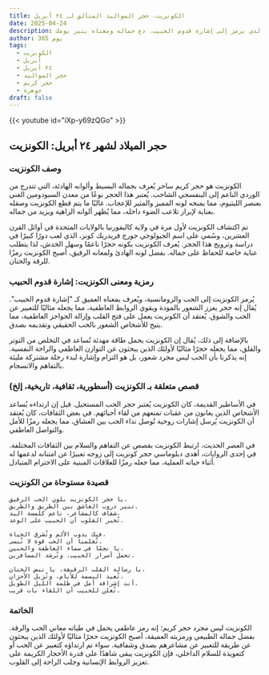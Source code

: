 ```yaml
---
title: الكونزيت، حجر المواليد المتألق لـ ٢٤ أبريل
date: 2025-04-24
description: اشعر بأهمية الكونزيت، حجر المواليد لـ ٢٤ أبريل الذي يرمز إلى إشارة قدوم الحبيب. دع جماله ومعناه ينير يومك.
author: 365 يوم
tags:
  - الكونزيت
  - أبريل
  - ٢٤ أبريل
  - حجر المواليد
  - حجر كريم
  - جوهرة
draft: false
---
```


{{< youtube id="iXp-y69zQGo" >}}

## حجر الميلاد لشهر ٢٤ أبريل: الكونزيت

### وصف الكونزيت

الكونزيت هو حجر كريم ساحر يُعرف بجماله البسيط وألوانه الهادئة، التي تتدرج من الوردي الناعم إلى البنفسجي الشاحب. يُعتبر هذا الحجر نوعًا من معدن السبودومين الغني بعنصر الليثيوم، مما يمنحه لونه المميز والمثير للإعجاب. غالبًا ما يتم قطع الكونزيت وصقله بعناية لإبراز تلاعب الضوء داخله، مما يُظهر ألوانه الزاهية ويزيد من جماله.

تم اكتشاف الكونزيت لأول مرة في ولاية كاليفورنيا بالولايات المتحدة في أوائل القرن العشرين، وسُمي على اسم الجيولوجي جورج فريدريك كونز، الذي لعب دورًا كبيرًا في دراسة وترويج هذا الحجر. يُعرف الكونزيت بكونه حجرًا ناعمًا وسهل الخدش، لذا يتطلب عناية خاصة للحفاظ على جماله. بفضل لونه الهادئ ولمعانه الرقيق، أصبح الكونزيت رمزًا للرقة والحنان.

### رمزية ومعنى الكونزيت: إشارة قدوم الحبيب

يُرمز الكونزيت إلى الحب والرومانسية، ويُعرف بمعناه العميق كـ "إشارة قدوم الحبيب". يُقال إنه حجر يعزز الشعور بالمودة ويقوي الروابط العاطفية، مما يجعله مثاليًا للتعبير عن الحب والشوق. يُعتقد أن الكونزيت يعمل على فتح القلب وإزالة الحواجز العاطفية، مما يتيح للأشخاص الشعور بالحب الحقيقي وتقديمه بصدق.

بالإضافة إلى ذلك، يُقال إن الكونزيت يحمل طاقة مهدئة تُساعد في التخلص من التوتر والقلق، مما يجعله حجرًا مثاليًا لأولئك الذين يبحثون عن التوازن العاطفي والراحة النفسية. إنه يذكرنا بأن الحب ليس مجرد شعور، بل هو التزام وإشارة لبدء رحلة مشتركة مليئة بالتفاهم والانسجام.

### قصص متعلقة بـ الكونزيت (أسطورية، ثقافية، تاريخية، إلخ)

في الأساطير القديمة، كان الكونزيت يُعتبر حجر الحب المستحيل. قيل إن ارتداءه يُساعد الأشخاص الذين يعانون من عقبات تمنعهم من لقاء أحبائهم. في بعض الثقافات، كان يُعتقد أن الكونزيت يُرسل إشارات روحية تُوصل نداء الحب بين العشاق، مما يجعله رمزًا للأمل والتواصل العاطفي.

في العصر الحديث، ارتبط الكونزيت بقصص عن التفاهم والسلام بين الثقافات المختلفة. في إحدى الروايات، أهدى دبلوماسي حجر كونزيت إلى زوجه تعبيرًا عن امتنانه لدعمها له أثناء حياته العملية، مما جعله رمزًا للعلاقات المبنية على الاحترام المتبادل.

### قصيدة مستوحاة من الكونزيت

```
يا حجر الكونزيت بلون الحب الرقيق،  
تنير دروب العاشق بين الطريق والطريق.  
شفاف كالمشاعر، ناعم كلمسة اليد،  
تُخبر القلوب أن الحبيب على الوعد.

فيك يذوب الألم وتُشرق الحياة،  
تُعلمنا أن الحب قوة لا تُنسى.  
يا نجمًا في سماء العاطفة والحنين،  
تحمل أسرار الحبيب، وتُرشد المسافرين.

يا رسالة القلب الرقيقة، يا نبض الحنان،  
تُعيد البسمة للأيام، وتُزيل الأحزان.  
أنت إشراقة أمل في ظلمة الليل الطويل،  
تُعلن للحبيب أن اللقاء بات قريب.
```

### الخاتمة

الكونزيت ليس مجرد حجر كريم؛ إنه رمز عاطفي يحمل في طياته معاني الحب والرقة. بفضل جماله الطبيعي ورمزيته العميقة، أصبح الكونزيت حجرًا مثاليًا لأولئك الذين يبحثون عن طريقة للتعبير عن مشاعرهم بصدق وشفافية. سواء تم ارتداؤه كتعبير عن الحب أو كتعويذة للسلام الداخلي، فإن الكونزيت يبقى شاهدًا على قدرة الأحجار الكريمة على تعزيز الروابط الإنسانية وجلب الراحة إلى القلوب.